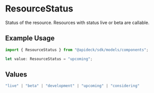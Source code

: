 # ResourceStatus

Status of the resource. Resources with status live or beta are callable.

## Example Usage

```typescript
import { ResourceStatus } from "@apideck/sdk/models/components";

let value: ResourceStatus = "upcoming";
```

## Values

```typescript
"live" | "beta" | "development" | "upcoming" | "considering"
```